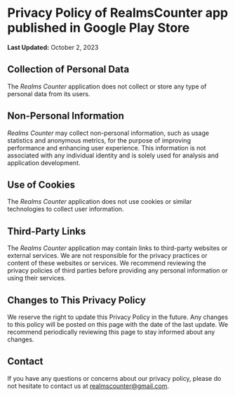 # Privacy Policy of RealmsCounter app published in Google Play Store
**Last Updated:** October 2, 2023

## Collection of Personal Data

The *Realms Counter* application does not collect or store any type of personal data from its users.

## Non-Personal Information

*Realms Counter* may collect non-personal information, such as usage statistics and anonymous metrics, for the purpose of improving performance and enhancing user experience. This information is not associated with any individual identity and is solely used for analysis and application development.

## Use of Cookies

The *Realms Counter* application does not use cookies or similar technologies to collect user information.

## Third-Party Links

The *Realms Counter* application may contain links to third-party websites or external services. We are not responsible for the privacy practices or content of these websites or services. We recommend reviewing the privacy policies of third parties before providing any personal information or using their services.

## Changes to This Privacy Policy

We reserve the right to update this Privacy Policy in the future. Any changes to this policy will be posted on this page with the date of the last update. We recommend periodically reviewing this page to stay informed about any changes.

## Contact

If you have any questions or concerns about our privacy policy, please do not hesitate to contact us at realmscounter@gmail.com.
